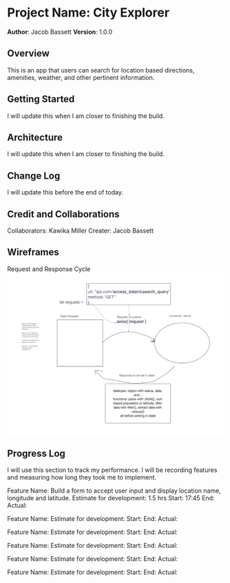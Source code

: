 # Project Name: City Explorer

**Author**: Jacob Bassett
**Version**: 1.0.0 

## Overview

This is an app that users can search for location based directions, amenities, weather, and other pertinent information.

## Getting Started
<!-- What are the steps that a user must take in order to build this app on their own machine and get it running? --> 
I will update this when I am closer to finishing the build.

## Architecture
<!-- Provide a detailed description of the application design. What technologies (languages, libraries, etc) you're using, and any other relevant design information. -->
I will update this when I am closer to finishing the build.

## Change Log
<!-- Use this area to document the iterative changes made to your application as each feature is successfully implemented. Use time stamps. Here's an example:

01-01-2001 4:59pm - Application now has a fully-functional express server, with a GET route for the location resource. -->
I will update this before the end of today.

## Credit and Collaborations
<!-- Give credit (and a link) to other people or resources that helped you build this application. -->
Collaborators: Kawika Miller
Creater: Jacob Bassett

## Wireframes

Request and Response Cycle
![class06_wireframe](./public/images/class06_wireframe.png)


## Progress Log

I will use this section to track my performance. I will be recording features and measuring how long they took me to implement. 

Feature Name: Build a form to accept user input and display location name, longitude and latitude.
Estimate for development: 1.5 hrs
Start: 17:45
End:
Actual: 

Feature Name:
Estimate for development:
Start:
End:
Actual: 

Feature Name:
Estimate for development:
Start:
End:
Actual: 

Feature Name:
Estimate for development:
Start:
End:
Actual: 

Feature Name:
Estimate for development:
Start:
End:
Actual: 

Feature Name:
Estimate for development:
Start:
End:
Actual: 
